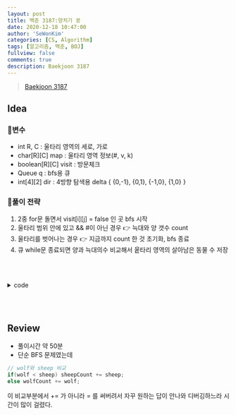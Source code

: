 ```yaml
---
layout: post
title: 백준 3187:양치기 꿍
date: 2020-12-18 10:47:00
author: 'SeWonKim'
categories: [CS, Algorithm]
tags: [알고리즘, 백준, BOJ]
fullview: false
comments: true
description: Baekjoon 3187
---
```


> [Baekjoon 3187](https://www.acmicpc.net/problem/3187)

## Idea

### 🥚변수

- int R, C : 울타리 영역의 세로, 가로
- char[R][C] map : 울타리 영역 정보(#, v, k)
- boolean[R][C] visit : 방문체크
- Queue<Point> q : bfs용 큐
- int[4][2] dir : 4방향 탐색용 delta { {0,-1}, {0,1}, {-1,0}, {1,0} }

### 🍳풀이 전략

1. 2중 for문 돌면서 visit[i][j] = false 인 곳 bfs 시작
2. 울타리 범위 안에 있고 && #이 아닌 경우 👉 늑대와 양 갯수 count
3. 울타리를 벗어나는 경우 👉 지금까지 count 한 것 초기화, bfs 종료
4. 큐 while문 종료되면 양과 늑대의수 비교해서 웉타리 영역의 살아남은 동물 수 저장

&nbsp;  
&nbsp;


<details>
<summary>code</summary>
<div markdown="1">

```java
import java.awt.Point;
import java.io.BufferedReader;
import java.io.InputStreamReader;
import java.util.LinkedList;
import java.util.Queue;
import java.util.StringTokenizer;

public class Main {

	static int R, C, wolfCount, sheepCount;
	static char[][] map;
	static int[][] dir = { {0,-1}, {0,1}, {-1,0}, {1,0} };
	public static void main(String[] args) throws Exception {
		BufferedReader br = new BufferedReader(new InputStreamReader(System.in));
		StringTokenizer st = new StringTokenizer(br.readLine(), " ");
		R = Integer.parseInt(st.nextToken());
		C = Integer.parseInt(st.nextToken());
		map = new char[R][C];
		for (int i = 0; i < R; i++) {
			String str = br.readLine();
			map[i] = str.toCharArray();
		}
		
		boolean[][] visit = new boolean[R][C];
		
		
		for (int i = 0; i < R; i++) {
			for (int j = 0; j < C; j++) {
				if(map[i][j] != '#' && !visit[i][j]) {
					bfs(i, j, visit);
				}
			}
		}
		
		System.out.println(sheepCount + " " + wolfCount);
	}
	
	private static void bfs(int r, int c, boolean[][] visit) {
		
		int wolf = 0;
		int sheep = 0;
		
		Queue<Point> q = new LinkedList<Point>();
		q.add(new Point(r, c));
		visit[r][c] = true;
		
		while(!q.isEmpty()) {
			Point now = q.poll();
			
			if(map[now.x][now.y] == 'v')	wolf++;
			if(map[now.x][now.y] == 'k')	sheep++;
			
			for (int k = 0; k < 4; k++) {
				int nr = now.x + dir[k][0];
				int nc = now.y + dir[k][1];
				
				if(nr<0 || nr>=R || nc<0 || nc>=C) return;

				if(map[nr][nc] != '#' && !visit[nr][nc]) {
					visit[nr][nc] = true;
					q.add(new Point(nr, nc));
				}				
			}
		}
		
		// wolf와 sheep 비교
		if(wolf < sheep) sheepCount += sheep;
		else wolfCount += wolf;
	}

}

```

</div>
</details>

&nbsp;  
&nbsp;

## Review

- 풀이시간 약 50분
- 단순 BFS 문제였는데 
  
```java
// wolf와 sheep 비교
if(wolf < sheep) sheepCount += sheep;
else wolfCount += wolf;
```

이 비교부분에서 += 가 아니라 = 를 써버려서 자꾸 원하는 답이 안나와 디버깅하느라 시간이 많이 걸렸다.

&nbsp;  
&nbsp;
